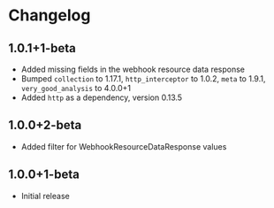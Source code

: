 # Changelog

## 1.0.1+1-beta

* Added missing fields in the webhook resource data response
* Bumped `collection` to 1.17.1, `http_interceptor` to 1.0.2, `meta` to 1.9.1, `very_good_analysis` to 4.0.0+1
* Added `http` as a dependency, version 0.13.5

## 1.0.0+2-beta

* Added filter for WebhookResourceDataResponse values

## 1.0.0+1-beta

* Initial release
